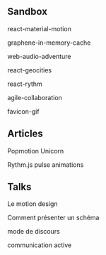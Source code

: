 Sandbox
-------

react-material-motion

graphene-in-memory-cache

web-audio-adventure

react-geocities

react-rythm

agile-collaboration

favicon-gif




Articles
-------

Popmotion Unicorn

Rythm.js pulse animations


Talks
------

Le motion design

Comment présenter un schéma

mode de discours

communication active
